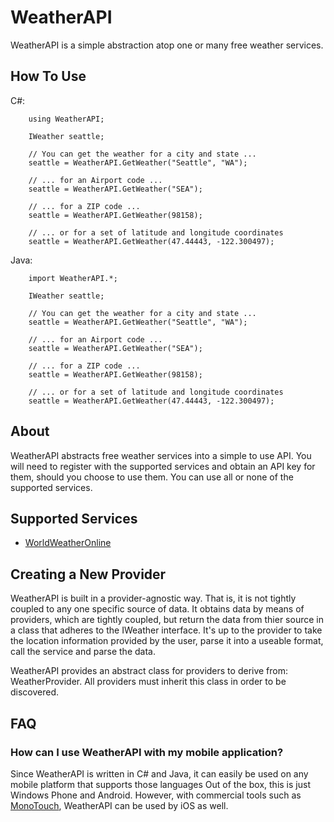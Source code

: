 WeatherAPI
==========

WeatherAPI is a simple abstraction atop one or many free weather services.

How To Use
----------

C#:

        using WeatherAPI;
        
        IWeather seattle;
        
        // You can get the weather for a city and state ...
        seattle = WeatherAPI.GetWeather("Seattle", "WA");
        
        // ... for an Airport code ...
        seattle = WeatherAPI.GetWeather("SEA");
        
        // ... for a ZIP code ...
        seattle = WeatherAPI.GetWeather(98158);

        // ... or for a set of latitude and longitude coordinates
        seattle = WeatherAPI.GetWeather(47.44443, -122.300497);
        
Java: 

        import WeatherAPI.*;
        
        IWeather seattle;
        
        // You can get the weather for a city and state ...
        seattle = WeatherAPI.GetWeather("Seattle", "WA");
        
        // ... for an Airport code ...
        seattle = WeatherAPI.GetWeather("SEA");
        
        // ... for a ZIP code ...
        seattle = WeatherAPI.GetWeather(98158);

        // ... or for a set of latitude and longitude coordinates
        seattle = WeatherAPI.GetWeather(47.44443, -122.300497);
        
About
----------

WeatherAPI abstracts free weather services into a simple to use API. You will need to register 
with the supported services and obtain an API key for them, should you choose to use them. You 
can use all or none of the supported services. 

Supported Services
-----------

* [WorldWeatherOnline](http://worldweatheronline.com)

Creating a New Provider
----------

WeatherAPI is built in a provider-agnostic way. That is, it is not tightly coupled to any one 
specific source of data. It obtains data by means of providers, which are tightly coupled, but 
return the data from thier source in a class that adheres to the IWeather interface. It's up to the
provider to take the location information provided by the user, parse it into a useable format,
call the service and parse the data.

WeatherAPI provides an abstract class for providers to derive from: WeatherProvider. All providers
must inherit this class in order to be discovered. 

FAQ
----------

### How can I use WeatherAPI with my mobile application?

Since WeatherAPI is written in C# and Java, it can easily be used on any mobile platform that supports those languages
Out of the box, this is just Windows Phone and Android. However, with commercial tools such as [MonoTouch](http://ios.xamarin.com), WeatherAPI can be used by iOS as well.
